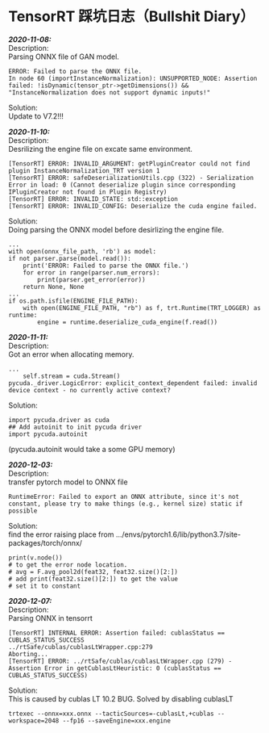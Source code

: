 # TensorRT 踩坑日志（Bullshit Diary）

<b><i>2020-11-08:  </i></b>  
Description:  
Parsing ONNX file of GAN model.
```
ERROR: Failed to parse the ONNX file.
In node 60 (importInstanceNormalization): UNSUPPORTED_NODE: Assertion failed: !isDynamic(tensor_ptr->getDimensions()) && "InstanceNormalization does not support dynamic inputs!"
```
Solution:  
Update to V7.2!!!  

<b><i>2020-11-10:  </i></b>  
Description:  
Desrilizing the engine file on excate same environment.
```
[TensorRT] ERROR: INVALID_ARGUMENT: getPluginCreator could not find plugin InstanceNormalization_TRT version 1
[TensorRT] ERROR: safeDeserializationUtils.cpp (322) - Serialization Error in load: 0 (Cannot deserialize plugin since corresponding IPluginCreator not found in Plugin Registry)
[TensorRT] ERROR: INVALID_STATE: std::exception
[TensorRT] ERROR: INVALID_CONFIG: Deserialize the cuda engine failed.
```
Solution:  
Doing parsing the ONNX model before desirlizing the engine file.  
```
...
with open(onnx_file_path, 'rb') as model:
if not parser.parse(model.read()):
    print('ERROR: Failed to parse the ONNX file.')
    for error in range(parser.num_errors):
        print(parser.get_error(error))
    return None, None
...
if os.path.isfile(ENGINE_FILE_PATH):
    with open(ENGINE_FILE_PATH, "rb") as f, trt.Runtime(TRT_LOGGER) as runtime:
        engine = runtime.deserialize_cuda_engine(f.read())

```

<b><i>2020-11-11:  </i></b>  
Description:  
Got an error when allocating memory.
```
...
    self.stream = cuda.Stream()
pycuda._driver.LogicError: explicit_context_dependent failed: invalid device context - no currently active context?
```
Solution:  
```
import pycuda.driver as cuda
## Add autoinit to init pycuda driver
import pycuda.autoinit

```
(pycuda.autoinit would take a some GPU memory)

<b><i>2020-12-03:  </i></b>  
Description:  
transfer pytorch model to ONNX file
```
RuntimeError: Failed to export an ONNX attribute, since it's not constant, please try to make things (e.g., kernel size) static if possible
```
Solution:  
find the error raising place from .../envs/pytorch1.6/lib/python3.7/site-packages/torch/onnx/
```
print(v.node())
# to get the error node location. 
# avg = F.avg_pool2d(feat32, feat32.size()[2:])
# add print(feat32.size()[2:]) to get the value
# set it to constant
```

<b><i>2020-12-07:  </i></b>  
Description:  
Parsing ONNX in tensorrt
```
[TensorRT] INTERNAL ERROR: Assertion failed: cublasStatus == CUBLAS_STATUS_SUCCESS
../rtSafe/cublas/cublasLtWrapper.cpp:279
Aborting...
[TensorRT] ERROR: ../rtSafe/cublas/cublasLtWrapper.cpp (279) - Assertion Error in getCublasLtHeuristic: 0 (cublasStatus == CUBLAS_STATUS_SUCCESS)
```
Solution:  
This is caused by cublas LT 10.2 BUG. Solved by disabling cublasLT
```
trtexec --onnx=xxx.onnx --tacticSources=-cublasLt,+cublas --workspace=2048 --fp16 --saveEngine=xxx.engine
```

